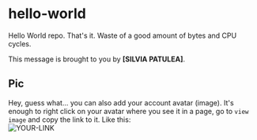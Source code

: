 # hello-world

Hello World repo. That's it. Waste of a good amount of bytes and CPU cycles.

This message is brought to you by **[SILVIA PATULEA]**.

## Pic

Hey, guess what... you can also add your account avatar (image). It's enough to right click on your avatar where you see it in a page, go to `view image` and copy the link to it.
Like this:  
![YOUR-LINK](https://avatars.githubusercontent.com/u/60318118?v=4)

